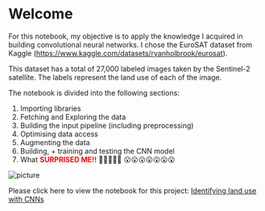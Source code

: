# Welcome
For this notebook, my objective is to apply the knowledge I acquired in building convolutional neural networks. 
I chose the EuroSAT dataset from Kaggle (https://www.kaggle.com/datasets/ryanholbrook/eurosat). 

This dataset has a total of 27,000 labeled images taken by the Sentinel-2 satellite. The labels represent the land use of each of the image. 

The notebook is divided into the following sections: 

1. Importing libraries
2. Fetching and Exploring the data
3. Building the input pipeline (including preprocessing)
4. Optimising data access 
5. Augmenting the data 
6. Building, + training and testing the CNN model
7. What  <font color = "red">**SURPRISED ME!!** </font> 🤯🤯🤯🤯🤯 😮😮😮😮😮😮😮

![picture](https://media.makeameme.org/created/surprises-surprises-everywhere.jpg)

Please click here to view the notebook for this project: [Identifying land use with CNNs](https://github.com/BacharKabalan/Applying/blob/main/DeepLearning/EuroSat%20Images%20(Kaggle)/Sattelite_images.ipynb)

